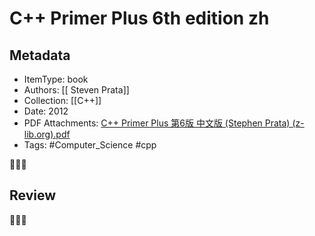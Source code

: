 # C++ Primer Plus 6th edition zh
## Metadata
- ItemType: book
- Authors: [[ Steven Prata]]
- Collection: [[C++]]
- Date: 2012
- PDF Attachments: [C++ Primer Plus 第6版 中文版 (Stephen Prata) (z-lib.org).pdf](zotero://open-pdf/library/items/MGWRXA2C)
- Tags: #Computer_Science #cpp

👣➿👣

## Review




👣➿👣
